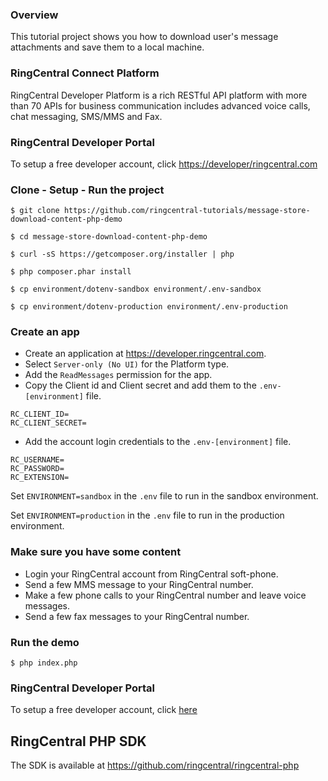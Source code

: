 ### Overview
This tutorial project shows you how to download user's message attachments and save them to a local machine.

### RingCentral Connect Platform
RingCentral Developer Platform is a rich RESTful API platform with more than 70 APIs for business communication includes advanced voice calls, chat messaging, SMS/MMS and Fax.

### RingCentral Developer Portal
To setup a free developer account, click [https://developer/ringcentral.com](here)

### Clone - Setup - Run the project
```
$ git clone https://github.com/ringcentral-tutorials/message-store-download-content-php-demo

$ cd message-store-download-content-php-demo

$ curl -sS https://getcomposer.org/installer | php

$ php composer.phar install

$ cp environment/dotenv-sandbox environment/.env-sandbox

$ cp environment/dotenv-production environment/.env-production
```

### Create an app
* Create an application at https://developer.ringcentral.com.
* Select `Server-only (No UI)` for the Platform type.
* Add the `ReadMessages` permission for the app.
* Copy the Client id and Client secret and add them to the `.env-[environment]` file.
```
RC_CLIENT_ID=
RC_CLIENT_SECRET=
```
* Add the account login credentials to the `.env-[environment]` file.
```
RC_USERNAME=
RC_PASSWORD=
RC_EXTENSION=
```

Set `ENVIRONMENT=sandbox` in the `.env` file to run in the sandbox environment.

Set `ENVIRONMENT=production` in the `.env` file to run in the production environment.

### Make sure you have some content
* Login your RingCentral account from RingCentral soft-phone.
* Send a few MMS message to your RingCentral number.
* Make a few phone calls to your RingCentral number and leave voice messages.
* Send a few fax messages to your RingCentral number.

### Run the demo
```
$ php index.php
```

### RingCentral Developer Portal
To setup a free developer account, click [here](https://developer/ringcentral.com)

## RingCentral PHP SDK
The SDK is available at https://github.com/ringcentral/ringcentral-php
